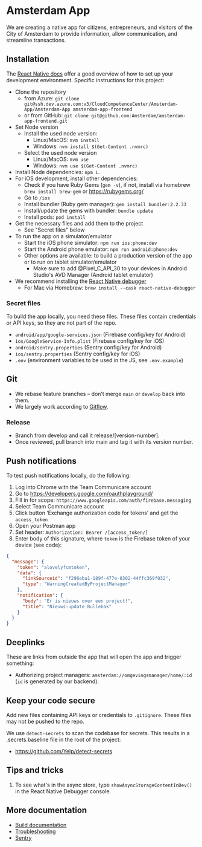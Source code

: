# Amsterdam App

We are creating a native app for citizens, entrepreneurs, and visitors of the City of Amsterdam to provide information, allow communication, and streamline transactions.

## Installation

The [React Native docs](https://reactnative.dev/docs/environment-setup) offer a good overview of how to set up your development environment. Specific instructions for this project:

- Clone the repository
  - from Azure: `git clone git@ssh.dev.azure.com:v3/CloudCompetenceCenter/Amsterdam-App/Amsterdam-App amsterdam-app-frontend`
  - or from GitHub: `git clone git@github.com:Amsterdam/amsterdam-app-frontend.git`
- Set Node version
  - Install the used node version:
    - Linux/MacOS: `nvm install`
    - Windows: `nvm install $(Get-Content .nvmrc)`
  - Select the used node version
    - Linux/MacOS: `nvm use`
    - Windows: `nvm use $(Get-Content .nvmrc)`
- Install Node dependencies: `npm i`.
- For iOS development, install other dependencies:
  - Check if you have Ruby Gems (`gem -v`), if not, install via homebrew `brew install brew-gem` or https://rubygems.org/
  - Go to `/ios`
  - Install bundler (Ruby gem manager): `gem install bundler:2.2.33`
  - Install/update the gems with bundler: `bundle update`
  - Install pods: `pod install`
- Get the necessary files and add them to the project
  - See "Secret files" below
- To run the app on a simulator/emulator
  - Start the iOS phone simulator: `npm run ios:phone:dev`
  - Start the Android phone emulator: `npm run android:phone:dev`
  - Other options are available: to build a production version of the app or to run on tablet simulator/emulator
    - Make sure to add @Pixel_C_API_30 to your devices in Android Studio's AVD Manager (Android tablet emulator)
- We recommend installing the [React Native debugger](https://github.com/jhen0409/react-native-debugger)
  - For Mac via Homebrew: `brew install --cask react-native-debugger`

### Secret files

To build the app locally, you need these files. These files contain credentials or API keys, so they are not part of the repo.

- `android/app/google-services.json` (Firebase config/key for Android)
- `ios/GoogleService-Info.plist` (Firebase config/key for iOS)
- `android/sentry.properties` (Sentry config/key for Android)
- `ios/sentry.properties` (Sentry config/key for iOS)
- `.env` (environment variables to be used in the JS, see `.env.example`)

## Git

- We rebase feature branches – don’t merge `main` or `develop` back into them. 
- We largely work according to [Gitflow](https://www.atlassian.com/git/tutorials/comparing-workflows/gitflow-workflow).

### Release

- Branch from develop and call it release/\[version-number\].
- Once reviewed, pull branch into main and tag it with its version number.

## Push notifications

To test push notifications locally, do the following:

1. Log into Chrome with the Team Communicare account
2. Go to <https://developers.google.com/oauthplayground/>
3. Fill in for scope: `https://www.googleapis.com/auth/firebase.messaging`
4. Select Team Communicare account
5. Click button ‘Exchange authorization code for tokens’ and get the `access_token`
6. Open your Postman app
7. Set header: `Authorization: Bearer /[access_token/]`
8. Enter body of this signature, where `token` is the Firebase token of your device (see code):

```json
{
  "message": {
    "token": "alovelyfcmtoken",
    "data": {
      "linkSourceid": "f296eba1-189f-477e-8302-44ffc369f032",
      "type": "WarningCreatedByProjectManager"
    },
    "notification": {
      "body": "Er is nieuws over een project!",
      "title": "Nieuws-update Bullebak"
    }
  }
}
```

## Deeplinks

These are links from outside the app that will open the app and trigger something:

- Authorizing project managers: `amsterdam://omgevingsmanager/home/:id` (`id` is generated by our backend).

## Keep your code secure

Add new files containing API keys or credentials to `.gitignore`. These files may not be pushed to the repo.

We use `detect-secrets` to scan the codebase for secrets. This results in a .secrets.baseline file in the root of the project:

- <https://github.com/Yelp/detect-secrets>

## Tips and tricks

1. To see what's in the async store, type `showAsyncStorageContentInDev()` in the React Native Debugger console.

## More documentation

- [Build documentation](./.docs/build.md)
- [Troubleshooting](./.docs/frequently-solved-problems.md)
- [Sentry](./.docs/sentry.md)